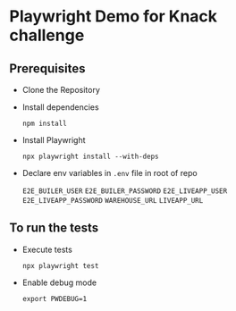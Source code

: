 # Playwright Demo for Knack challenge

## Prerequisites

-   Clone the Repository

-   Install dependencies

    `npm install`

- Install Playwright

    `npx playwright install --with-deps`

-   Declare env variables in `.env` file in root of repo

    `E2E_BUILER_USER`
    `E2E_BUILER_PASSWORD`
    `E2E_LIVEAPP_USER`
    `E2E_LIVEAPP_PASSWORD`
    `WAREHOUSE_URL`
    `LIVEAPP_URL`



## To run the tests

-   Execute tests

    `npx playwright test`

-   Enable debug mode

    `export PWDEBUG=1`

